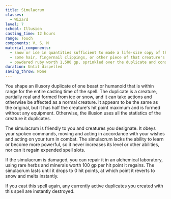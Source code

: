 ```yaml
---
title: Simulacrum
classes:
  - Wizard
level: 7
school: Illusion
casting_time: 12 hours
range: Touch
components: V, S, M
material_components:
  - snow or ice in quantities sufficient to made a life-size copy of the duplicated creature
  - some hair, fingernail clippings, or other piece of that creature's body placed inside the snow or ice
  - powdered ruby worth 1,500 gp, sprinkled over the duplicate and consumed by the spell
duration: Until dispelled
saving_throw: None
---
```


You shape an illusory duplicate of one beast or humanoid that is within range for the entire casting time of the spell. The duplicate is a creature, partially real and formed from ice or snow, and it can take actions and otherwise be affected as a normal creature. It appears to be the same as the original, but it has half the creature's hit point maximum and is formed without any equipment. Otherwise, the illusion uses all the statistics of the creature it duplicates.

The simulacrum is friendly to you and creatures you designate. It obeys your spoken commands, moving and acting in accordance with your wishes and acting on your turn in combat. The simulacrum lacks the ability to learn or become more powerful, so it never increases its level or other abilities, nor can it regain expended spell slots.

If the simulacrum is damaged, you can repair it in an alchemical laboratory, using rare herbs and minerals worth 100 gp per hit point it regains. The simulacrum lasts until it drops to 0 hit points, at which point it reverts to snow and melts instantly.

If you cast this spell again, any currently active duplicates you created with this spell are instantly destroyed.

